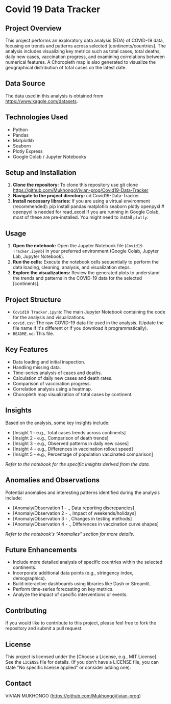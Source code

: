 # Covid 19 Data Tracker

## Project Overview

This project performs an exploratory data analysis (EDA) of COVID-19 data, focusing on trends and patterns across selected [continents/countries]. The analysis includes visualizing key metrics such as total cases, total deaths, daily new cases, vaccination progress, and examining correlations between numerical features. A Choropleth map is also generated to visualize the geographical distribution of total cases on the latest date.

## Data Source

The data used in this analysis is obtained from https://www.kaggle.com/datasets.

## Technologies Used

*   Python
*   Pandas
*   Matplotlib
*   Seaborn
*   Plotly Express
*   Google Colab / Jupyter Notebooks

## Setup and Installation

1.  **Clone the repository:**
   To clone this repository use git clone https://github.com/MukhongoVivian-prog/Covid19-Data-Tracker
2.  **Navigate to the project directory:**
   cd Covid19-Data-Tracker
3.  **Install necessary libraries:**
    If you are using a virtual environment (recommended):
    pip install pandas matplotlib seaborn plotly openpyxl # openpyxl is needed for read_excel
    If you are running in Google Colab, most of these are pre-installed. You might need to install `plotly`:
## Usage

1.  **Open the notebook:** Open the Jupyter Notebook file (`Covid19 Tracker.ipynb`) in your preferred environment (Google Colab, Jupyter Lab, Jupyter Notebook).
2.  **Run the cells:** Execute the notebook cells sequentially to perform the data loading, cleaning, analysis, and visualization steps.
3.  **Explore the visualizations:** Review the generated plots to understand the trends and patterns in the COVID-19 data for the selected [continents].

## Project Structure

*   `Covid19 Tracker.ipynb`: The main Jupyter Notebook containing the code for the analysis and visualizations.
*   `covid.csv`: The raw COVID-19 data file used in the analysis. (Update the file name if it's different or if you download it programmatically).
*   `README.md`: This file.

## Key Features

*   Data loading and initial inspection.
*   Handling missing data.
*   Time-series analysis of cases and deaths.
*   Calculation of daily new cases and death rates.
*   Comparison of vaccination progress.
*   Correlation analysis using a heatmap.
*   Choropleth map visualization of total cases by continent.

## Insights

Based on the analysis, some key insights include:

*   [Insight 1 - e.g., Total cases trends across continents]
*   [Insight 2 - e.g., Comparison of death trends]
*   [Insight 3 - e.g., Observed patterns in daily new cases]
*   [Insight 4 - e.g., Differences in vaccination rollout speed]
*   [Insight 5 - e.g., Percentage of population vaccinated comparison]

*Refer to the notebook for the specific insights derived from the data.*

## Anomalies and Observations

Potential anomalies and interesting patterns identified during the analysis include:

*   [Anomaly/Observation 1 - ., Data reporting discrepancies]
*   [Anomaly/Observation 2 - ., Impact of weekends/holidays]
*   [Anomaly/Observation 3 - , Changes in testing methods]
*   [Anomaly/Observation 4 - ., Differences in vaccination curve shapes]

*Refer to the notebook's "Anomalies" section for more details.*

## Future Enhancements

*   Include more detailed analysis of specific countries within the selected continents.
*   Incorporate additional data points (e.g., stringency index, demographics).
*   Build interactive dashboards using libraries like Dash or Streamlit.
*   Perform time-series forecasting on key metrics.
*   Analyze the impact of specific interventions or events.

## Contributing

If you would like to contribute to this project, please feel free to fork the repository and submit a pull request.

## License

This project is licensed under the [Choose a License, e.g., MIT License]. See the `LICENSE` file for details. (If you don't have a LICENSE file, you can state "No specific license applied" or consider adding one).

## Contact

VIVIAN MUKHONGO
(https://github.com/MukhongoVivian-prog)
